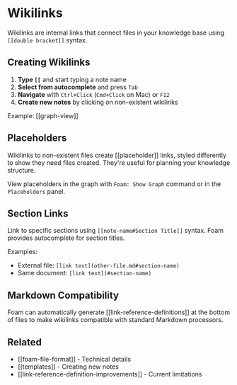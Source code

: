 # Wikilinks

Wikilinks are internal links that connect files in your knowledge base using `[[double bracket]]` syntax.

## Creating Wikilinks

1. **Type `[[`** and start typing a note name
2. **Select from autocomplete** and press `Tab`
3. **Navigate** with `Ctrl+Click` (`Cmd+Click` on Mac) or `F12`
4. **Create new notes** by clicking on non-existent wikilinks

Example: [[graph-view]]

## Placeholders

Wikilinks to non-existent files create [[placeholder]] links, styled differently to show they need files created. They're useful for planning your knowledge structure.

View placeholders in the graph with `Foam: Show Graph` command or in the `Placeholders` panel.

## Section Links

Link to specific sections using `[[note-name#Section Title]]` syntax. Foam provides autocomplete for section titles.

Examples:

- External file: `[link text](other-file.md#section-name)`
- Same document: `[link text](#section-name)`

## Markdown Compatibility

Foam can automatically generate [[link-reference-definitions]] at the bottom of files to make wikilinks compatible with standard Markdown processors.

## Related

- [[foam-file-format]] - Technical details
- [[templates]] - Creating new notes
- [[link-reference-definition-improvements]] - Current limitations

